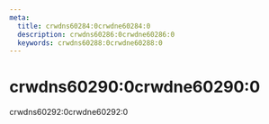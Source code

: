 ```yaml
---
meta:
  title: crwdns60284:0crwdne60284:0
  description: crwdns60286:0crwdne60286:0
  keywords: crwdns60288:0crwdne60288:0
---
```


# crwdns60290:0crwdne60290:0
crwdns60292:0crwdne60292:0

<entry-ad />

<doc-footer />
